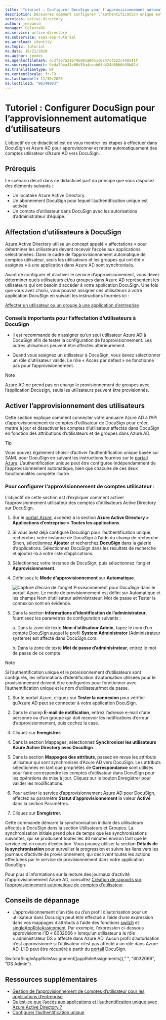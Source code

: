 ```yaml
---
title: 'Tutoriel : Configurer DocuSign pour l’approvisionnement automatique d’utilisateurs avec Azure Active Directory | Microsoft Docs'
description: Découvrez comment configurer l’authentification unique entre Azure Active Directory et DocuSign.
services: active-directory
author: jeevansd
manager: CelesteDG
ms.service: active-directory
ms.subservice: saas-app-tutorial
ms.workload: identity
ms.topic: tutorial
ms.date: 10/21/2020
ms.author: jeedes
ms.openlocfilehash: dc3f307a21b746981a84b1c0747c4b22c448541f
ms.sourcegitcommit: 9eda79ea41c60d58a4ceab63d424d6866b38b82d
ms.translationtype: HT
ms.contentlocale: fr-FR
ms.lasthandoff: 11/30/2020
ms.locfileid: "96349903"
---
```

# <a name="tutorial-configure-docusign-for-automatic-user-provisioning"></a>Tutoriel : Configurer DocuSign pour l’approvisionnement automatique d’utilisateurs

L’objectif de ce didacticiel est de vous montrer les étapes à effectuer dans DocuSign et Azure AD pour approvisionner et retirer automatiquement des comptes utilisateur d’Azure AD vers DocuSign.

## <a name="prerequisites"></a>Prérequis

Le scénario décrit dans ce didacticiel part du principe que vous disposez des éléments suivants :

*   Un locataire Azure Active Directory.
*   Un abonnement DocuSign pour lequel l’authentification unique est activée.
*   Un compte d’utilisateur dans DocuSign avec les autorisations d’administrateur d’équipe.

## <a name="assigning-users-to-docusign"></a>Affectation d’utilisateurs à DocuSign

Azure Active Directory utilise un concept appelé « affectations » pour déterminer les utilisateurs devant recevoir l’accès aux applications sélectionnées. Dans le cadre de l’approvisionnement automatique de comptes utilisateur, seuls les utilisateurs et les groupes qui ont été « assignés » à une application dans Azure AD sont synchronisés.

Avant de configurer et d’activer le service d’approvisionnement, vous devez déterminer quels utilisateurs et/ou groupes dans Azure AD représentent les utilisateurs qui ont besoin d’accéder à votre application DocuSign. Une fois que vous avez choisi, vous pouvez assigner ces utilisateurs à votre application DocuSign en suivant les instructions fournies ici :

[Affecter un utilisateur ou un groupe à une application d’entreprise](../manage-apps/assign-user-or-group-access-portal.md)

### <a name="important-tips-for-assigning-users-to-docusign"></a>Conseils importants pour l’affectation d’utilisateurs à DocuSign

*   Il est recommandé de n’assigner qu’un seul utilisateur Azure AD à DocuSign afin de tester la configuration de l’approvisionnement. Les autres utilisateurs peuvent être affectés ultérieurement.

*   Quand vous assignez un utilisateur à DocuSign, vous devez sélectionner un rôle d’utilisateur valide. Le rôle « Accès par défaut » ne fonctionne pas pour l’approvisionnement.

> [!NOTE]
> Azure AD ne prend pas en charge le provisionnement de groupes avec l’application Docusign, seuls les utilisateurs peuvent être provisionnés.

## <a name="enable-user-provisioning"></a>Activer l’approvisionnement des utilisateurs

Cette section explique comment connecter votre annuaire Azure AD à l’API d’approvisionnement de comptes d’utilisateur de DocuSign pour créer, mettre à jour et désactiver les comptes d’utilisateur affectés dans DocuSign en fonction des attributions d’utilisateurs et de groupes dans Azure AD.

> [!Tip]
> Vous pouvez également choisir d’activer l’authentification unique basée sur SAML pour DocuSign en suivant les instructions fournies sur le [portail Azure](https://portal.azure.com). L’authentification unique peut être configurée indépendamment de l’approvisionnement automatique, bien que chacune de ces deux fonctionnalités compléte l’autre.

### <a name="to-configure-user-account-provisioning"></a>Pour configurer l’approvisionnement de comptes utilisateur :

L’objectif de cette section est d’expliquer comment activer l’approvisionnement utilisateur des comptes d’utilisateurs Active Directory sur DocuSign.

1. Sur le [portail Azure](https://portal.azure.com), accédez à la section **Azure Active Directory > Applications d’entreprise > Toutes les applications**.

1. Si vous avez déjà configuré DocuSign pour l’authentification unique, recherchez votre instance de DocuSign à l’aide du champ de recherche. Sinon, sélectionnez **Ajouter** et recherchez **DocuSign** dans la galerie d’applications. Sélectionnez DocuSign dans les résultats de recherche et ajoutez-la à votre liste d’applications.

1. Sélectionnez votre instance de DocuSign, puis sélectionnez l’onglet **Approvisionnement**.

1. Définissez le **Mode d’approvisionnement** sur **Automatique**. 

    ![Capture d’écran de l’onglet Provisionnement pour DocuSign dans le portail Azure. Le mode de provisionnement est défini sur Automatique et les champs Nom d’utilisateur administrateur, Mot de passe et Tester la connexion sont en évidence.](./media/docusign-provisioning-tutorial/provisioning.png)

1. Dans la section **Informations d’identification de l’administrateur**, fournissez les paramètres de configuration suivants :
   
    a. Dans la zone de texte **Nom d’utilisateur Admin**, tapez le nom d’un compte DocuSign auquel le profil **System Administrator** (Administrateur système) est affecté dans DocuSign.com.
   
    b. Dans la zone de texte **Mot de passe d’administrateur**, entrez le mot de passe de ce compte.

> [!NOTE]
> Si l’authentification unique et le provisionnement d’utilisateurs sont configurés, les informations d’identification d’autorisation utilisées pour le provisionnement doivent être configurées pour fonctionner avec l’authentification unique et le nom d’utilisateur/mot de passe.

1. Sur le portail Azure, cliquez sur **Tester la connexion** pour vérifier qu’Azure AD peut se connecter à votre application DocuSign.

1. Dans le champ **E-mail de notification**, entrez l’adresse e-mail d’une personne ou d’un groupe qui doit recevoir les notifications d’erreur d’approvisionnement, puis cochez la case.

1. Cliquez sur **Enregistrer.**

1. Dans la section Mappages, sélectionnez **Synchroniser les utilisateurs Azure Active Directory avec DocuSign**.

1. Dans la section **Mappages des attributs**, passez en revue les attributs utilisateur qui sont synchronisés d’Azure AD vers DocuSign. Les attributs sélectionnés en tant que propriétés de **Correspondance** sont utilisés pour faire correspondre les comptes d’utilisateur dans DocuSign pour les opérations de mise à jour. Cliquez sur le bouton Enregistrer pour valider les modifications.

1. Pour activer le service d’approvisionnement Azure AD pour DocuSign, affectez au paramètre **Statut d’approvisionnement** la valeur **Activé** dans la section Paramètres.

1. Cliquez sur **Enregistrer.**

Cette commande démarre la synchronisation initiale des utilisateurs affectés à DocuSign dans la section Utilisateurs et Groupes. La synchronisation initiale prend plus de temps que les synchronisations suivantes, qui se produisent toutes les 40 minutes environ tant que le service est en cours d’exécution. Vous pouvez utiliser la section **Détails de la synchronisation** pour surveiller la progression et suivre les liens vers les journaux d’activité de provisionnement, qui décrivent toutes les actions effectuées par le service de provisionnement dans votre application DocuSign.

Pour plus d’informations sur la lecture des journaux d’activité d’approvisionnement Azure AD, consultez [Création de rapports sur l’approvisionnement automatique de comptes d’utilisateur](../app-provisioning/check-status-user-account-provisioning.md).

## <a name="troubleshooting-tips"></a>Conseils de dépannage
* L’approvisionnement d’un rôle ou d’un profil d’autorisation pour un utilisateur dans Docusign peut être effectué à l’aide d’une expression dans vos mappages d’attributs à l’aide des fonctions [switch](../app-provisioning/functions-for-customizing-application-data.md#switch) et [singleAppRoleAssignment](../app-provisioning/functions-for-customizing-application-data.md#singleapproleassignment). Par exemple, l’expression ci-dessous approvisionne l’ID « 8032066 » lorsqu’un utilisateur a le rôle « administrateur DS » affecté dans Azure AD. Aucun profil d’autorisation n’est approvisionné si l’utilisateur n’est pas affecté à un rôle dans Azure AD. L’ID peut être récupéré à partir du [portail](https://support.docusign.com/articles/Default-settings-for-out-of-the-box-DocuSign-Permission-Profiles) DocuSign.

Switch(SingleAppRoleAssignment([appRoleAssignments])," ", "8032066", "DS Admin")


## <a name="additional-resources"></a>Ressources supplémentaires

* [Gestion de l’approvisionnement de comptes d’utilisateur pour les applications d’entreprise](tutorial-list.md)
* [Qu’est-ce que l’accès aux applications et l’authentification unique avec Azure Active Directory ?](../manage-apps/what-is-single-sign-on.md)
* [Configurer l’authentification unique](docusign-tutorial.md)